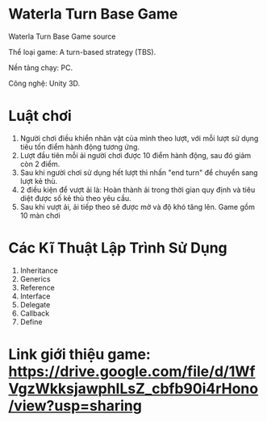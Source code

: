 # Waterla Turn Base Game
 Waterla Turn Base Game source

Thể loại game: A turn-based strategy (TBS).

Nền tảng chạy: PC.

Công nghệ: Unity 3D.

# Luật chơi
1. Người chơi điều khiển nhân vật của mình theo lượt, với mỗi lượt sử dụng tiêu tốn điểm hành động tương ứng.
2. Lượt đầu tiên mỗi ải người chơi được 10 điểm hành động, sau đó giảm còn 2 điểm.
3. Sau khi người chơi sử dụng hết lượt thì nhấn "end turn" để chuyển sang lượt kẻ thù.
4. 2 điều kiện để vượt ải là: Hoàn thành ải trong thời gian quy định và tiêu diệt được số kẻ thù theo yêu cầu.
5. Sau khi vượt ải, ải tiếp theo sẽ được mở và độ khó tăng lên. Game gồm 10 màn chơi

# Các Kĩ Thuật Lập Trình Sử Dụng
1. Inheritance
2. Generics
3. Reference
4. Interface
5. Delegate
6. Callback
7. Define 

# Link giới thiệu game: https://drive.google.com/file/d/1WfVgzWkksjawphILsZ_cbfb90i4rHono/view?usp=sharing
 

